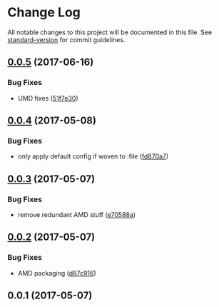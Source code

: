 # Change Log

All notable changes to this project will be documented in this file. See [standard-version](https://github.com/conventional-changelog/standard-version) for commit guidelines.

<a name="0.0.5"></a>
## [0.0.5](https://github.com/mu-lib/mu-jquery-widget-blueimp-file-upload/compare/v0.0.4...v0.0.5) (2017-06-16)


### Bug Fixes

* UMD fixes ([51f7e30](https://github.com/mu-lib/mu-jquery-widget-blueimp-file-upload/commit/51f7e30))



<a name="0.0.4"></a>
## [0.0.4](https://github.com/mu-lib/mu-jquery-widget-blueimp-file-upload/compare/v0.0.3...v0.0.4) (2017-05-08)


### Bug Fixes

* only apply default config if woven to :file ([fd870a7](https://github.com/mu-lib/mu-jquery-widget-blueimp-file-upload/commit/fd870a7))



<a name="0.0.3"></a>
## [0.0.3](https://github.com/mu-lib/mu-jquery-widget-blueimp-file-upload/compare/v0.0.2...v0.0.3) (2017-05-07)


### Bug Fixes

* remove redundant AMD stuff ([e70588a](https://github.com/mu-lib/mu-jquery-widget-blueimp-file-upload/commit/e70588a))



<a name="0.0.2"></a>
## [0.0.2](https://github.com/mu-lib/mu-jquery-widget-blueimp-file-upload/compare/v0.0.1...v0.0.2) (2017-05-07)


### Bug Fixes

* AMD packaging ([d87c916](https://github.com/mu-lib/mu-jquery-widget-blueimp-file-upload/commit/d87c916))



<a name="0.0.1"></a>
## 0.0.1 (2017-05-07)
